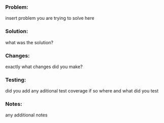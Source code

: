 ### Problem:
insert problem you are trying to solve here

### Solution:
what was the solution?

### Changes:
exactly what changes did you make?

### Testing:
did you add any aditional test coverage if so where and what did you test

### Notes:
any additional notes

